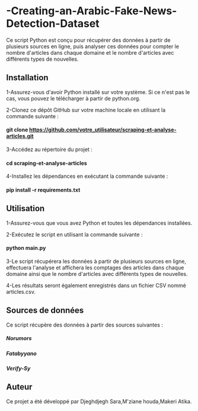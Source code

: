 # -Creating-an-Arabic-Fake-News-Detection-Dataset
 Ce script Python est conçu pour récupérer des données à partir de plusieurs sources en ligne, puis analyser ces données pour compter le nombre d'articles dans chaque domaine et le nombre d'articles avec différents types de nouvelles.

## Installation
 1-Assurez-vous d'avoir Python installé sur votre système. Si ce n'est pas le cas, vous pouvez le télécharger à partir de python.org.

 2-Clonez ce dépôt GitHub sur votre machine locale en utilisant la commande suivante :

####          git clone https://github.com/votre_utilisateur/scraping-et-analyse-articles.git
3-Accédez au répertoire du projet :
####          cd scraping-et-analyse-articles
4-Installez les dépendances en exécutant la commande suivante :
####          pip install -r requirements.txt
## Utilisation
1-Assurez-vous que vous avez Python et toutes les dépendances installées.

2-Exécutez le script en utilisant la commande suivante :

####          python main.py
3-Le script récupérera les données à partir de plusieurs sources en ligne, effectuera l'analyse et affichera les comptages des articles dans chaque domaine ainsi que le nombre d'articles avec différents types de nouvelles.

4-Les résultats seront également enregistrés dans un fichier CSV nommé articles.csv.

## Sources de données
Ce script récupère des données à partir des sources suivantes :

##### Norumors
##### Fatabyyano
##### Verify-Sy
## Auteur
Ce projet a été développé par Djeghdjegh Sara,M'ziane houda,Makeri Atika.

